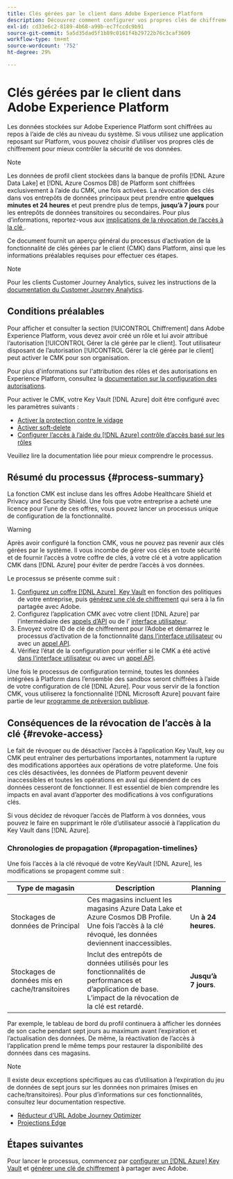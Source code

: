 ```yaml
---
title: Clés gérées par le client dans Adobe Experience Platform
description: Découvrez comment configurer vos propres clés de chiffrement pour les données stockées dans Adobe Experience Platform.
exl-id: cd33e6c2-8189-4b68-a99b-ec7fccdc9b91
source-git-commit: 5a5d35dad5f1b89c0161f4b29722b76c3caf3609
workflow-type: tm+mt
source-wordcount: '752'
ht-degree: 29%

---
```


# Clés gérées par le client dans Adobe Experience Platform

Les données stockées sur Adobe Experience Platform sont chiffrées au repos à l’aide de clés au niveau du système. Si vous utilisez une application reposant sur Platform, vous pouvez choisir d’utiliser vos propres clés de chiffrement pour mieux contrôler la sécurité de vos données.

>[!NOTE]
>
>Les données de profil client stockées dans la banque de profils [!DNL Azure Data Lake] et [!DNL Azure Cosmos DB] de Platform sont chiffrées exclusivement à l’aide du CMK, une fois activées. La révocation des clés dans vos entrepôts de données principaux peut prendre entre **quelques minutes et 24 heures** et peut prendre plus de temps, **jusqu’à 7 jours** pour les entrepôts de données transitoires ou secondaires. Pour plus d’informations, reportez-vous aux [ implications de la révocation de l’accès à la clé ](#revoke-access).

Ce document fournit un aperçu général du processus d’activation de la fonctionnalité de clés gérées par le client (CMK) dans Platform, ainsi que les informations préalables requises pour effectuer ces étapes.

>[!NOTE]
>
>Pour les clients Customer Journey Analytics, suivez les instructions de la [documentation du Customer Journey Analytics](https://experienceleague.adobe.com/docs/analytics-platform/using/cja-privacy/cmk.html?lang=fr).

## Conditions préalables

Pour afficher et consulter la section [!UICONTROL Chiffrement] dans Adobe Experience Platform, vous devez avoir créé un rôle et lui avoir attribué l’autorisation [!UICONTROL Gérer la clé gérée par le client]. Tout utilisateur disposant de l’autorisation [!UICONTROL Gérer la clé gérée par le client] peut activer le CMK pour son organisation.

Pour plus d&#39;informations sur l&#39;attribution des rôles et des autorisations en Experience Platform, consultez la [documentation sur la configuration des autorisations](https://experienceleague.adobe.com/docs/platform-learn/getting-started-for-data-architects-and-data-engineers/configure-permissions.html).

Pour activer le CMK, votre Key Vault [!DNL Azure] doit être configuré avec les paramètres suivants :

* [Activer la protection contre le vidage](https://learn.microsoft.com/en-us/azure/key-vault/general/soft-delete-overview#purge-protection)
* [Activer soft-delete](https://learn.microsoft.com/en-us/azure/key-vault/general/soft-delete-overview)
* [Configurer l’accès à l’aide du  [!DNL Azure] contrôle d’accès basé sur les rôles](https://learn.microsoft.com/en-us/azure/role-based-access-control/)

Veuillez lire la documentation liée pour mieux comprendre le processus.

## Résumé du processus {#process-summary}

La fonction CMK est incluse dans les offres Adobe Healthcare Shield et Privacy and Security Shield. Une fois que votre entreprise a acheté une licence pour l’une de ces offres, vous pouvez lancer un processus unique de configuration de la fonctionnalité.

>[!WARNING]
>
>Après avoir configuré la fonction CMK, vous ne pouvez pas revenir aux clés gérées par le système. Il vous incombe de gérer vos clés en toute sécurité et de fournir l’accès à votre coffre de clés, à votre clé et à votre application CMK dans [!DNL Azure] pour éviter de perdre l’accès à vos données.

Le processus se présente comme suit :

1. [Configurez un coffre  [!DNL Azure]  Key Vault](./azure-key-vault-config.md) en fonction des politiques de votre entreprise, puis [générez une clé de chiffrement](./azure-key-vault-config.md#generate-a-key) qui sera à la fin partagée avec Adobe.
1. Configurez l’application CMK avec votre client [!DNL Azure] par l’intermédiaire des [appels d’API](./api-set-up.md#register-app) ou de l’ [interface utilisateur](./ui-set-up.md#register-app).
1. Envoyez votre ID de clé de chiffrement pour l’Adobe et démarrez le processus d’activation de la fonctionnalité [ dans l’interface utilisateur](./ui-set-up.md#send-to-adobe) ou avec un [appel API](./api-set-up.md#send-to-adobe).
1. Vérifiez l’état de la configuration pour vérifier si le CMK a été activé [ dans l’interface utilisateur](./ui-set-up.md#check-status) ou avec un [appel API](./api-set-up.md#check-status).

Une fois le processus de configuration terminé, toutes les données intégrées à Platform dans l’ensemble des sandbox seront chiffrées à l’aide de votre configuration de clé [!DNL Azure]. Pour vous servir de la fonction CMK, vous utiliserez la fonctionnalité [!DNL Microsoft Azure] pouvant faire partie de leur [programme de préversion publique](https://azure.microsoft.com/fr-fr/support/legal/preview-supplemental-terms/).

## Conséquences de la révocation de l’accès à la clé {#revoke-access}

Le fait de révoquer ou de désactiver l’accès à l’application Key Vault, key ou CMK peut entraîner des perturbations importantes, notamment la rupture des modifications apportées aux opérations de votre plateforme. Une fois ces clés désactivées, les données de Platform peuvent devenir inaccessibles et toutes les opérations en aval qui dépendent de ces données cesseront de fonctionner. Il est essentiel de bien comprendre les impacts en aval avant d’apporter des modifications à vos configurations clés.

Si vous décidez de révoquer l’accès de Platform à vos données, vous pouvez le faire en supprimant le rôle d’utilisateur associé à l’application du Key Vault dans [!DNL Azure].

### Chronologies de propagation {#propagation-timelines}

Une fois l’accès à la clé révoqué de votre KeyVault [!DNL Azure], les modifications se propagent comme suit :

| **Type de magasin** | **Description** | **Planning** |
|---|---|---|
| Stockages de données de Principal | Ces magasins incluent les magasins Azure Data Lake et Azure Cosmos DB Profile. Une fois l’accès à la clé révoqué, les données deviennent inaccessibles. | Un **à 24 heures**. |
| Stockages de données mis en cache/transitoires | Inclut des entrepôts de données utilisés pour les fonctionnalités de performances et d’application de base. L’impact de la révocation de la clé est retardé. | **Jusqu’à 7 jours**. |

Par exemple, le tableau de bord du profil continuera à afficher les données de son cache pendant sept jours au maximum avant l’expiration et l’actualisation des données. De même, la réactivation de l’accès à l’application prend le même temps pour restaurer la disponibilité des données dans ces magasins.

>[!NOTE]
>
>Il existe deux exceptions spécifiques au cas d’utilisation à l’expiration du jeu de données de sept jours sur les données non primaires (mises en cache/transitoires). Pour plus d’informations sur ces fonctionnalités, consultez leur documentation respective.<ul><li>[Réducteur d’URL Adobe Journey Optimizer](https://experienceleague.adobe.com/docs/journey-optimizer/using/sms/sms-configuration.html?lang=fr#message-preset-sms)</li><li>[Projections Edge](https://experienceleague.adobe.com/docs/experience-platform/profile/home.html#edge-projections)</li></ul>

## Étapes suivantes

Pour lancer le processus, commencez par [configurer un [!DNL Azure] Key Vault](./azure-key-vault-config.md) et [générer une clé de chiffrement](./azure-key-vault-config.md#generate-a-key) à partager avec Adobe.
